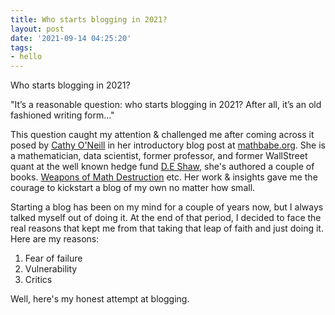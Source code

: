 ```yaml
---
title: Who starts blogging in 2021?
layout: post
date: '2021-09-14 04:25:20'
tags:
- hello
---
```


Who starts blogging in 2021? 

"It’s a reasonable question: who starts blogging in 2021? After all, it’s an old fashioned writing form..."

This question caught my attention & challenged me after coming across it posed by [Cathy O'Neill](https://en.wikipedia.org/wiki/Cathy_O%27Neil) in her introductory blog post at [mathbabe.org](https://mathbabe.org/). She is a mathematician, data scientist, former professor, and former WallStreet quant at the well known hedge fund [D.E Shaw](https://en.wikipedia.org/wiki/D._E._Shaw_%26_Co.), she's authored a couple of books. [Weapons of Math Destruction](https://en.wikipedia.org/wiki/Weapons_of_Math_Destruction) etc. 
Her work & insights gave me the courage to kickstart a blog of my own no matter how small.

Starting a blog has been on my mind for a couple of years now, but I always talked myself out of doing it. At the end of that period, I decided to face the real reasons that kept me from that taking that leap of faith and just doing it. Here are my reasons:

1. Fear of failure
2. Vulnerability
3. Critics

Well, here's my honest attempt at blogging.

